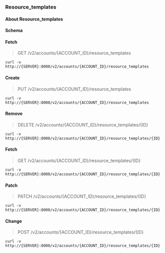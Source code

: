 ### Resource_templates

#### About Resource_templates

#### Schema



#### Fetch

> GET /v2/accounts/{ACCOUNT_ID}/resource_templates

```curl
curl -v http://{SERVER}:8000/v2/accounts/{ACCOUNT_ID}/resource_templates
```

#### Create

> PUT /v2/accounts/{ACCOUNT_ID}/resource_templates

```curl
curl -v http://{SERVER}:8000/v2/accounts/{ACCOUNT_ID}/resource_templates
```

#### Remove

> DELETE /v2/accounts/{ACCOUNT_ID}/resource_templates/{ID}

```curl
curl -v http://{SERVER}:8000/v2/accounts/{ACCOUNT_ID}/resource_templates/{ID}
```

#### Fetch

> GET /v2/accounts/{ACCOUNT_ID}/resource_templates/{ID}

```curl
curl -v http://{SERVER}:8000/v2/accounts/{ACCOUNT_ID}/resource_templates/{ID}
```

#### Patch

> PATCH /v2/accounts/{ACCOUNT_ID}/resource_templates/{ID}

```curl
curl -v http://{SERVER}:8000/v2/accounts/{ACCOUNT_ID}/resource_templates/{ID}
```

#### Change

> POST /v2/accounts/{ACCOUNT_ID}/resource_templates/{ID}

```curl
curl -v http://{SERVER}:8000/v2/accounts/{ACCOUNT_ID}/resource_templates/{ID}
```

